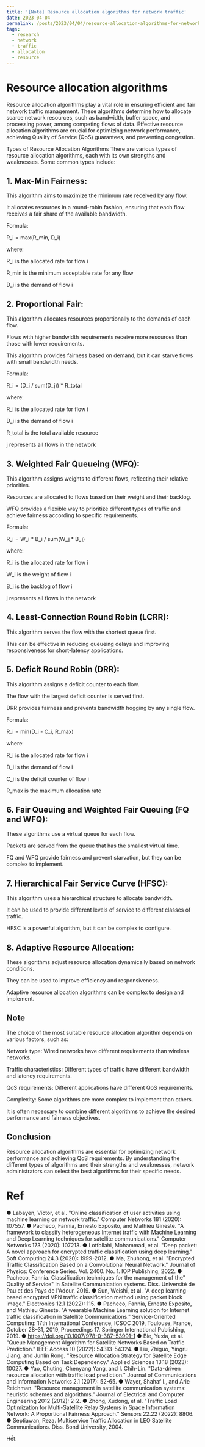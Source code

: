 ```yaml
---
title: '[Note] Resource allocation algorithms for network traffic'
date: 2023-04-04
permalink: /posts/2023/04/04/resource-allocation-algorithms-for-network-traffic/
tags:
  - research
  - network
  - traffic
  - allocation
  - resource
--- 
```


Resource allocation algorithms
======

Resource allocation algorithms play a vital role in ensuring efficient and fair network traffic management. These algorithms determine how to allocate scarce network resources, such as bandwidth, buffer space, and processing power, among competing flows of data. Effective resource allocation algorithms are crucial for optimizing network performance, achieving Quality of Service (QoS) guarantees, and preventing congestion.

Types of Resource Allocation Algorithms
There are various types of resource allocation algorithms, each with its own strengths and weaknesses. Some common types include:

## 1. Max-Min Fairness:

This algorithm aims to maximize the minimum rate received by any flow.

It allocates resources in a round-robin fashion, ensuring that each flow receives a fair share of the available bandwidth.

Formula:

R_i = max(R_min, D_i)

where:

R_i is the allocated rate for flow i

R_min is the minimum acceptable rate for any flow

D_i is the demand of flow i


## 2. Proportional Fair:

This algorithm allocates resources proportionally to the demands of each flow.

Flows with higher bandwidth requirements receive more resources than those with lower requirements.

This algorithm provides fairness based on demand, but it can starve flows with small bandwidth needs.

Formula:

R_i = (D_i / sum(D_j)) * R_total

where:

R_i is the allocated rate for flow i

D_i is the demand of flow i

R_total is the total available resource

j represents all flows in the network


## 3. Weighted Fair Queueing (WFQ):

This algorithm assigns weights to different flows, reflecting their relative priorities.

Resources are allocated to flows based on their weight and their backlog.

WFQ provides a flexible way to prioritize different types of traffic and achieve fairness according to specific requirements.

Formula:

R_i = W_i * B_i / sum(W_j * B_j)

where:

R_i is the allocated rate for flow i

W_i is the weight of flow i

B_i is the backlog of flow i

j represents all flows in the network


## 4. Least-Connection Round Robin (LCRR):

This algorithm serves the flow with the shortest queue first.

This can be effective in reducing queueing delays and improving responsiveness for short-latency applications.

## 5. Deficit Round Robin (DRR):

This algorithm assigns a deficit counter to each flow.

The flow with the largest deficit counter is served first.

DRR provides fairness and prevents bandwidth hogging by any single flow.

Formula:

R_i = min(D_i - C_i, R_max)

where:

R_i is the allocated rate for flow i

D_i is the demand of flow i

C_i is the deficit counter of flow i

R_max is the maximum allocation rate


## 6. Fair Queuing and Weighted Fair Queuing (FQ and WFQ):

These algorithms use a virtual queue for each flow.

Packets are served from the queue that has the smallest virtual time.

FQ and WFQ provide fairness and prevent starvation, but they can be complex to implement.

## 7. Hierarchical Fair Service Curve (HFSC):

This algorithm uses a hierarchical structure to allocate bandwidth.

It can be used to provide different levels of service to different classes of traffic.

HFSC is a powerful algorithm, but it can be complex to configure.

## 8. Adaptive Resource Allocation:

These algorithms adjust resource allocation dynamically based on network conditions.

They can be used to improve efficiency and responsiveness.

Adaptive resource allocation algorithms can be complex to design and implement.

## Note 

The choice of the most suitable resource allocation algorithm depends on various factors, such as:

Network type: Wired networks have different requirements than wireless networks.

Traffic characteristics: Different types of traffic have different bandwidth and latency requirements.

QoS requirements: Different applications have different QoS requirements.

Complexity: Some algorithms are more complex to implement than others.

It is often necessary to combine different algorithms to achieve the desired performance and fairness objectives.

## Conclusion
Resource allocation algorithms are essential for optimizing network performance and achieving QoS requirements. By understanding the different types of algorithms and their strengths and weaknesses, network administrators can select the best algorithms for their specific needs.

Ref
======

● Labayen, Víctor, et al. "Online classification of user activities using machine learning on network traffic." Computer 
Networks 181 (2020): 107557.
● Pacheco, Fannia, Ernesto Exposito, and Mathieu Gineste. "A framework to classify heterogeneous Internet traffic with 
Machine Learning and Deep Learning techniques for satellite communications." Computer Networks 173 (2020): 107213.
● Lotfollahi, Mohammad, et al. "Deep packet: A novel approach for encrypted traffic classification using deep 
learning." Soft Computing 24.3 (2020): 1999-2012.
● Ma, Zhuhong, et al. "Encrypted Traffic Classification Based on a Convolutional Neural Network." Journal of Physics: 
Conference Series. Vol. 2400. No. 1. IOP Publishing, 2022.
● Pacheco, Fannia. Classification techniques for the management of the" Quality of Service" in Satellite Communication 
systems. Diss. Université de Pau et des Pays de l'Adour, 2019.
● Sun, Weishi, et al. "A deep learning-based encrypted VPN traffic classification method using packet block 
image." Electronics 12.1 (2022): 115.
● Pacheco, Fannia, Ernesto Exposito, and Mathieu Gineste. "A wearable Machine Learning solution for Internet traffic 
classification in Satellite Communications." Service-Oriented Computing: 17th International Conference, ICSOC 2019, 
Toulouse, France, October 28–31, 2019, Proceedings 17. Springer International Publishing, 2019.
● https://doi.org/10.1007/978-0-387-53991-1
● Bie, Yuxia, et al. "Queue Management Algorithm for Satellite Networks Based on Traffic 
Prediction." IEEE Access 10 (2022): 54313-54324.
● Liu, Zhiguo, Yingru Jiang, and Junlin Rong. "Resource Allocation Strategy for Satellite Edge Computing 
Based on Task Dependency." Applied Sciences 13.18 (2023): 10027.
● Yao, Chuting, Chenyang Yang, and I. Chih-Lin. "Data-driven resource allocation with traffic load 
prediction." Journal of Communications and Information Networks 2.1 (2017): 52-65.
● Wayer, Shahaf I., and Arie Reichman. "Resource management in satellite communication systems: 
heuristic schemes and algorithms." Journal of Electrical and Computer Engineering 2012 (2012): 2-2.
● Zhong, Xudong, et al. "Traffic Load Optimization for Multi-Satellite Relay Systems in Space 
Information Network: A Proportional Fairness Approach." Sensors 22.22 (2022): 8806.
● Septiawan, Reza. Multiservice Traffic Allocation in LEO Satellite Communications. Diss. Bond 
University, 2004.


Hết.

